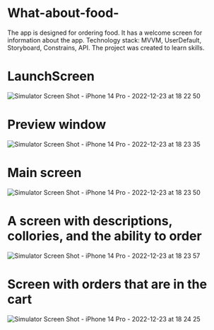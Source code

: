 # What-about-food-

The app is designed for ordering food. 
It has a welcome screen for information about the app. 
Technology stack: MVVM, UserDefault, Storyboard, Constrains, API.
The project was created to learn skills.


# LaunchScreen
![Simulator Screen Shot - iPhone 14 Pro - 2022-12-23 at 18 22 50](https://user-images.githubusercontent.com/60350539/209359928-5f98d359-4367-4399-9d53-abfba60e46af.png)

# Preview window
![Simulator Screen Shot - iPhone 14 Pro - 2022-12-23 at 18 23 35](https://user-images.githubusercontent.com/60350539/209360075-f4190209-d798-4058-bbd6-373501c5668f.png)

# Main screen
![Simulator Screen Shot - iPhone 14 Pro - 2022-12-23 at 18 23 50](https://user-images.githubusercontent.com/60350539/209360224-091145cd-709c-4e1d-8fc0-dd732cd0326c.png)

# A screen with descriptions, collories, and the ability to order
![Simulator Screen Shot - iPhone 14 Pro - 2022-12-23 at 18 23 57](https://user-images.githubusercontent.com/60350539/209360338-f4b68948-09c1-4c18-8a56-375b853cdfa5.png)

# Screen with orders that are in the cart
![Simulator Screen Shot - iPhone 14 Pro - 2022-12-23 at 18 24 25](https://user-images.githubusercontent.com/60350539/209360426-79be807b-44ee-4a90-b418-23060908cbd4.png)




